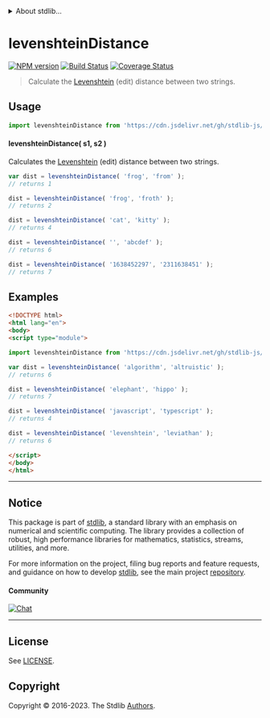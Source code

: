 <!--

@license Apache-2.0

Copyright (c) 2023 The Stdlib Authors.

Licensed under the Apache License, Version 2.0 (the "License");
you may not use this file except in compliance with the License.
You may obtain a copy of the License at

   http://www.apache.org/licenses/LICENSE-2.0

Unless required by applicable law or agreed to in writing, software
distributed under the License is distributed on an "AS IS" BASIS,
WITHOUT WARRANTIES OR CONDITIONS OF ANY KIND, either express or implied.
See the License for the specific language governing permissions and
limitations under the License.

-->


<details>
  <summary>
    About stdlib...
  </summary>
  <p>We believe in a future in which the web is a preferred environment for numerical computation. To help realize this future, we've built stdlib. stdlib is a standard library, with an emphasis on numerical and scientific computation, written in JavaScript (and C) for execution in browsers and in Node.js.</p>
  <p>The library is fully decomposable, being architected in such a way that you can swap out and mix and match APIs and functionality to cater to your exact preferences and use cases.</p>
  <p>When you use stdlib, you can be absolutely certain that you are using the most thorough, rigorous, well-written, studied, documented, tested, measured, and high-quality code out there.</p>
  <p>To join us in bringing numerical computing to the web, get started by checking us out on <a href="https://github.com/stdlib-js/stdlib">GitHub</a>, and please consider <a href="https://opencollective.com/stdlib">financially supporting stdlib</a>. We greatly appreciate your continued support!</p>
</details>

# levenshteinDistance

[![NPM version][npm-image]][npm-url] [![Build Status][test-image]][test-url] [![Coverage Status][coverage-image]][coverage-url] <!-- [![dependencies][dependencies-image]][dependencies-url] -->

> Calculate the [Levenshtein][levenshtein] (edit) distance between two strings.

<!-- Package usage documentation. -->



<section class="usage">

## Usage

```javascript
import levenshteinDistance from 'https://cdn.jsdelivr.net/gh/stdlib-js/string-base-distances-levenshtein@v0.1.0-esm/index.mjs';
```

#### levenshteinDistance( s1, s2 )

Calculates the [Levenshtein][levenshtein] (edit) distance between two strings.

```javascript
var dist = levenshteinDistance( 'frog', 'from' );
// returns 1

dist = levenshteinDistance( 'frog', 'froth' );
// returns 2

dist = levenshteinDistance( 'cat', 'kitty' );
// returns 4

dist = levenshteinDistance( '', 'abcdef' );
// returns 6

dist = levenshteinDistance( '1638452297', '2311638451' );
// returns 7
```

</section>

<!-- /.usage -->

<!-- Package usage examples. -->

<section class="examples">

## Examples

```html
<!DOCTYPE html>
<html lang="en">
<body>
<script type="module">

import levenshteinDistance from 'https://cdn.jsdelivr.net/gh/stdlib-js/string-base-distances-levenshtein@v0.1.0-esm/index.mjs';

var dist = levenshteinDistance( 'algorithm', 'altruistic' );
// returns 6

dist = levenshteinDistance( 'elephant', 'hippo' );
// returns 7

dist = levenshteinDistance( 'javascript', 'typescript' );
// returns 4

dist = levenshteinDistance( 'levenshtein', 'leviathan' );
// returns 6

</script>
</body>
</html>
```

</section>

<!-- /.examples -->

<!-- Section for related `stdlib` packages. Do not manually edit this section, as it is automatically populated. -->

<section class="related">

</section>

<!-- /.related -->

<!-- Section for all links. Make sure to keep an empty line after the `section` element and another before the `/section` close. -->


<section class="main-repo" >

* * *

## Notice

This package is part of [stdlib][stdlib], a standard library with an emphasis on numerical and scientific computing. The library provides a collection of robust, high performance libraries for mathematics, statistics, streams, utilities, and more.

For more information on the project, filing bug reports and feature requests, and guidance on how to develop [stdlib][stdlib], see the main project [repository][stdlib].

#### Community

[![Chat][chat-image]][chat-url]

---

## License

See [LICENSE][stdlib-license].


## Copyright

Copyright &copy; 2016-2023. The Stdlib [Authors][stdlib-authors].

</section>

<!-- /.stdlib -->

<!-- Section for all links. Make sure to keep an empty line after the `section` element and another before the `/section` close. -->

<section class="links">

[npm-image]: http://img.shields.io/npm/v/@stdlib/string-base-distances-levenshtein.svg
[npm-url]: https://npmjs.org/package/@stdlib/string-base-distances-levenshtein

[test-image]: https://github.com/stdlib-js/string-base-distances-levenshtein/actions/workflows/test.yml/badge.svg?branch=v0.1.0
[test-url]: https://github.com/stdlib-js/string-base-distances-levenshtein/actions/workflows/test.yml?query=branch:v0.1.0

[coverage-image]: https://img.shields.io/codecov/c/github/stdlib-js/string-base-distances-levenshtein/main.svg
[coverage-url]: https://codecov.io/github/stdlib-js/string-base-distances-levenshtein?branch=main

<!--

[dependencies-image]: https://img.shields.io/david/stdlib-js/string-base-distances-levenshtein.svg
[dependencies-url]: https://david-dm.org/stdlib-js/string-base-distances-levenshtein/main

-->

[chat-image]: https://img.shields.io/gitter/room/stdlib-js/stdlib.svg
[chat-url]: https://app.gitter.im/#/room/#stdlib-js_stdlib:gitter.im

[stdlib]: https://github.com/stdlib-js/stdlib

[stdlib-authors]: https://github.com/stdlib-js/stdlib/graphs/contributors

[umd]: https://github.com/umdjs/umd
[es-module]: https://developer.mozilla.org/en-US/docs/Web/JavaScript/Guide/Modules

[deno-url]: https://github.com/stdlib-js/string-base-distances-levenshtein/tree/deno
[umd-url]: https://github.com/stdlib-js/string-base-distances-levenshtein/tree/umd
[esm-url]: https://github.com/stdlib-js/string-base-distances-levenshtein/tree/esm
[branches-url]: https://github.com/stdlib-js/string-base-distances-levenshtein/blob/main/branches.md

[stdlib-license]: https://raw.githubusercontent.com/stdlib-js/string-base-distances-levenshtein/main/LICENSE

[levenshtein]: https://en.wikipedia.org/wiki/Levenshtein_distance

</section>

<!-- /.links -->
